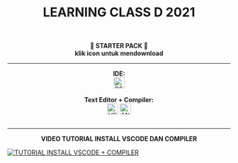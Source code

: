 <h1 align = "center"> LEARNING CLASS D 2021 </h1><br>
<p align = "center"><b> 📍 STARTER PACK 📍 <br>
                    klik icon untuk mendownload 
</b></p><hr>

<div align = "center">
    <b>IDE:</b> 
    <br><a href = "https://sourceforge.net/projects/orwelldevcpp/"> <img align="center" alt = "DEV C++" width = "25px" src = "https://www.freeiconspng.com/uploads/dev-visual-c-plus-plus-logo-icon-11.png"></a><br><br>
    <b>Text Editor + Compiler:</b> 
    <br><a href = "https://code.visualstudio.com/download"> <img align="center" width = "25px" alt = "VSCODE" src = "https://img.icons8.com/color/48/000000/visual-studio-code-2019.png"></a>
    <a href = "https://sourceforge.net/projects/mingw-w64/"> <img align="center" width = "25px" alt = "MINGW64" src = "https://img.icons8.com/color/48/000000/domain--v1.png"></a>
</div><br><hr>

<p align = "center"><b> VIDEO TUTORIAL INSTALL VSCODE DAN COMPILER </b></p>

[![TUTORIAL INSTALL VSCODE + COMPILER](https://i.ytimg.com/vi/BK_ciBOXWr0/hq720.jpg?sqp=-oaymwEcCNAFEJQDSFXyq4qpAw4IARUAAIhCGAFwAcABBg==&rs=AOn4CLD0FEJaRaf8gG5WrglIpTFvJhti0Q)](https://www.youtube.com/watch?v=BK_ciBOXWr0)
